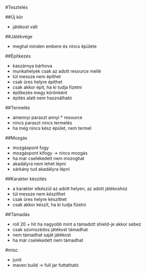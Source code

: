 #Tesztelés

##Új kör
* játékost vált

##Játékvége
* meghal minden embere és nincs épülete

##Építkezés
* kaszárnya bárhova
* munkahelyek csak az adott resource mellé
* túl messze nem építhet
* csak üres helyre építhet
* csak akkor épít, ha ki tudja fizetni
* építkezés megy körönként
* építés alatt nem használható

##Termelés
* amennyi paraszt annyi * resource
* nincs paraszt nincs termelés
* ha még nincs kész épület, nem termel

##Mozgás
* mozgáspont fogy
* mozgáspont kifogy -> nincs mozgás
* ha már cselekedett nem mozoghat
* akadályra nem lehet lépni
* sárkány tud akadályra lépni

##Karakter készítés
* a karakter elkészül az adott helyen, az adott játékoshoz
* túl messze nem készíthet
* csak üres helyre készíthet
* csak akkor készít, ha ki tudja fizetni

##Támadás
* roll 20 + hit ha nagyobb mint a támadott shield-je akkor sebez
* csak szomszédos játékost támadhat
* nem támadhat saját játékost
* ha már cselekedett nem támadhat

#misc
* junit
* maven build -> full jar futtatható
